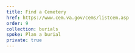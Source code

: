 ```yaml
---
title: Find a Cemetery
href: https://www.cem.va.gov/cems/listcem.asp
order: 9
collection: burials
spoke: Plan a burial
private: true
---
```


